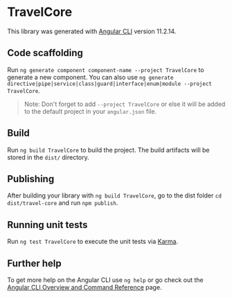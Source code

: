 # TravelCore

This library was generated with [Angular CLI](https://github.com/angular/angular-cli) version 11.2.14.

## Code scaffolding

Run `ng generate component component-name --project TravelCore` to generate a new component. You can also use `ng generate directive|pipe|service|class|guard|interface|enum|module --project TravelCore`.
> Note: Don't forget to add `--project TravelCore` or else it will be added to the default project in your `angular.json` file. 

## Build

Run `ng build TravelCore` to build the project. The build artifacts will be stored in the `dist/` directory.

## Publishing

After building your library with `ng build TravelCore`, go to the dist folder `cd dist/travel-core` and run `npm publish`.

## Running unit tests

Run `ng test TravelCore` to execute the unit tests via [Karma](https://karma-runner.github.io).

## Further help

To get more help on the Angular CLI use `ng help` or go check out the [Angular CLI Overview and Command Reference](https://angular.io/cli) page.
